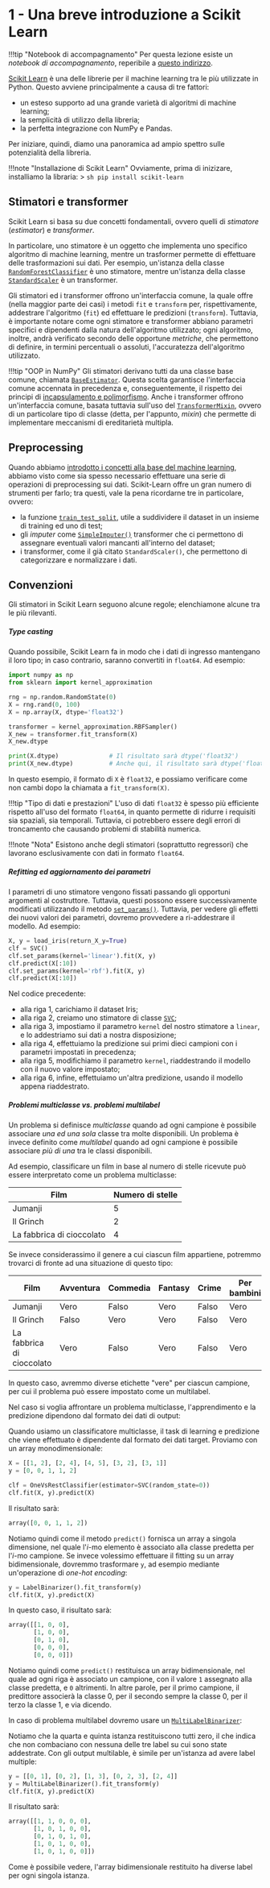 # 1 - Una breve introduzione a Scikit Learn

!!!tip "Notebook di accompagnamento"
	Per questa lezione esiste un *notebook di accompagnamento*, reperibile a [questo indirizzo](https://github.com/anhelus/pcs-exercises/blob/master/02_ml/01_intro.ipynb).

[Scikit Learn](https://scikit-learn.org/) è una delle librerie per il machine learning tra le più utilizzate in Python. Questo avviene principalmente a causa di tre fattori:

* un esteso supporto ad una grande varietà di algoritmi di machine learning;
* la semplicità di utilizzo della libreria;
* la perfetta integrazione con NumPy e Pandas.

Per iniziare, quindi, diamo una panoramica ad ampio spettro sulle potenzialità della libreria.

!!!note "Installazione di Scikit Learn"
    Ovviamente, prima di inizizare, installiamo la libraria:
    > ```sh
      pip install scikit-learn
      ```

## Stimatori e transformer

Scikit Learn si basa su due concetti fondamentali, ovvero quelli di *stimatore* (*estimator*) e *transformer*.

In particolare, uno stimatore è un oggetto che implementa uno specifico algoritmo di machine learning, mentre un trasformer permette di effettuare delle trasformazioni sui dati. Per esempio, un'istanza della classe [`RandomForestClassifier`](https://scikit-learn.org/stable/modules/generated/sklearn.ensemble.RandomForestClassifier.html) è uno stimatore, mentre un'istanza della classe [`StandardScaler`](http://scikit-learn.org/stable/modules/generated/sklearn.preprocessing.StandardScaler.html) è un transformer.

Gli stimatori ed i transformer offrono un'interfaccia comune, la quale offre (nella maggior parte dei casi) i metodi `fit` e `transform` per, rispettivamente, addestrare l'algoritmo (`fit`) ed effettuare le predizioni (`transform`). Tuttavia, è importante notare come ogni stimatore e transformer abbiano parametri specifici e dipendenti dalla natura dell'algoritmo utilizzato; ogni algoritmo, inoltre, andrà verificato secondo delle opportune *metriche*, che permettono di definire, in termini percentuali o assoluti, l'accuratezza dell'algoritmo utilizzato.

!!!tip "OOP in NumPy"
    Gli stimatori derivano tutti da una classe base comune, chiamata [`BaseEstimator`](https://scikit-learn.org/stable/modules/generated/sklearn.base.BaseEstimator.html). Questa scelta garantisce l'interfaccia comune accennata in precedenza e, conseguentemente, il rispetto dei principi di [incapsulamento e polimorfismo](../01_python/02_syntax/05_classes.md). Anche i transformer offrono un'interfaccia comune, basata tuttavia sull'uso del [`TransformerMixin`](https://scikit-learn.org/stable/modules/generated/sklearn.base.TransformerMixin.html), ovvero di un particolare tipo di classe (detta, per l'appunto, *mixin*) che permette di implementare meccanismi di ereditarietà multipla. 

## Preprocessing

Quando abbiamo [introdotto i concetti alla base del machine learning](../03_ml/03_data_prep.md), abbiamo visto come sia spesso necessario effettuare una serie di operazioni di preprocessing sui dati. Scikit-Learn offre un gran numero di strumenti per farlo; tra questi, vale la pena ricordarne tre in particolare, ovvero:

* la funzione [`train_test_split`](http://scikit-learn.org/stable/modules/generated/sklearn.model_selection.train_test_split.html), utile a suddividere il dataset in un insieme di training ed uno di test;
* gli *imputer* come [`SimpleImputer()`](https://scikit-learn.org/stable/modules/generated/sklearn.impute.SimpleImputer.html) transformer che ci permettono di assegnare eventuali valori mancanti all'interno del dataset;
* i transformer, come il già citato `StandardScaler()`, che permettono di categorizzare e normalizzare i dati.

## Convenzioni

Gli stimatori in Scikit Learn seguono alcune regole; elenchiamone alcune tra le più rilevanti.

##### Type casting

Quando possibile, Scikit Learn fa in modo che i dati di ingresso mantengano il loro tipo; in caso contrario, saranno convertiti in `float64`. Ad esempio:

```py
import numpy as np
from sklearn import kernel_approximation

rng = np.random.RandomState(0)
X = rng.rand(0, 100)
X = np.array(X, dtype='float32')

transformer = kernel_approximation.RBFSampler()
X_new = transformer.fit_transform(X)
X_new.dtype

print(X.dtype)              # Il risultato sarà dtype('float32')
print(X_new.dtype)          # Anche qui, il risultato sarà dtype('float32')
```

In questo esempio, il formato di `X` è `float32`, e possiamo verificare come non cambi dopo la chiamata a `fit_transform(X)`.

!!!tip "Tipo di dati e prestazioni"
    L'uso di dati `float32` è spesso più efficiente rispetto all'uso del formato `float64`, in quanto permette di ridurre i requisiti sia spaziali, sia temporali. Tuttavia, ci potrebbero essere degli errori di troncamento che causando problemi di stabilità numerica.

!!!note "Nota"
    Esistono anche degli stimatori (soprattutto regressori) che lavorano esclusivamente con dati in formato `float64`.

##### Refitting ed aggiornamento dei parametri

I parametri di uno stimatore vengono fissati passando gli opportuni argomenti al costruttore. Tuttavia, questi possono essere successivamente modificati utilizzando il metodo [`set_params()`](https://scikit-learn.org/stable/modules/generated/sklearn.base.BaseEstimator.html#sklearn.base.BaseEstimator.set_params). Tuttavia, per vedere gli effetti dei nuovi valori dei parametri, dovremo provvedere a ri-addestrare il modello. Ad esempio:

```py linenums="1"
X, y = load_iris(return_X_y=True)
clf = SVC()
clf.set_params(kernel='linear').fit(X, y)
clf.predict(X[:10])
clf.set_params(kernel='rbf').fit(X, y)
clf.predict(X[:10])
```

Nel codice precedente:

* alla riga 1, carichiamo il dataset Iris;
* alla riga 2, creiamo uno stimatore di classe [`SVC`](http://scikit-learn.org/stable/modules/generated/sklearn.svm.SVC.html);
* alla riga 3, impostiamo il parametro `kernel` del nostro stimatore a `linear`, e lo addestriamo sui dati a nostra disposizione;
* alla riga 4, effettuiamo la predizione sui primi dieci campioni con i parametri impostati in precedenza;
* alla riga 5, modifichiamo il parametro `kernel`, riaddestrando il modello con il nuovo valore impostato;
* alla riga 6, infine, effettuiamo un'altra predizione, usando il modello appena riaddestrato.

##### Problemi multiclasse vs. problemi multilabel

Un problema si definisce *multiclasse* quando ad ogni campione è possibile associare *una ed una sola* classe tra molte disponibili. Un problema è invece definito come *multilabel* quando ad ogni campione è possibile associare *più di una* tra le classi disponibili.

Ad esempio, classificare un film in base al numero di stelle ricevute può essere interpretato come un problema multiclasse:

| Film | Numero di stelle |
| ---- | ---------------- |
| Jumanji | 5 |
| Il Grinch | 2 |
| La fabbrica di cioccolato | 4 |

Se invece considerassimo il genere a cui ciascun film appartiene, potremmo trovarci di fronte ad una situazione di questo tipo:

| Film | Avventura | Commedia | Fantasy | Crime | Per bambini |
| ---- | --------- | -------- | ------- | ----- | ----------- |
| Jumanji | Vero | Falso | Vero | Falso | Vero |
| Il Grinch | Falso | Vero | Vero | Falso | Vero |
| La fabbrica di cioccolato | Vero | Falso | Vero | Falso | Vero |

In questo caso, avremmo diverse etichette "vere" per ciascun campione, per cui il problema può essere impostato come un multilabel.

Nel caso si voglia affrontare un problema multiclasse, l'apprendimento e la predizione dipendono dal formato dei dati di output:


Quando usiamo un classificatore multiclasse, il task di learning e predizione che viene effettuato è dipendente dal formato dei dati target. Proviamo con un array monodimensionale:

```py
X = [[1, 2], [2, 4], [4, 5], [3, 2], [3, 1]]
y = [0, 0, 1, 1, 2]

clf = OneVsRestClassifier(estimator=SVC(random_state=0))
clf.fit(X, y).predict(X)
```

Il risultato sarà:

```py
array([0, 0, 1, 1, 2])
```

Notiamo quindi come il metodo `predict()` fornisca un array a singola dimensione, nel quale l'$i$-mo elemento è associato alla classe predetta per l'$i$-mo campione. Se invece volessimo effettuare il fitting su un array bidimensionale, dovremmo trasformare `y`, ad esempio mediante un'operazione di *one-hot encoding*:

```py
y = LabelBinarizer().fit_transform(y)
clf.fit(X, y).predict(X)
```

In questo caso, il risultato sarà:

```py
array([[1, 0, 0],
       [1, 0, 0],
       [0, 1, 0],
       [0, 0, 0],
       [0, 0, 0]])
```

Notiamo quindi come `predict()` restituisca un array bidimensionale, nel quale ad ogni riga è associato un campione, con il valore `1` assegnato alla classe predetta, e `0` altrimenti. In altre parole, per il primo campione, il predittore associerà la classe $0$, per il secondo sempre la classe $0$, per il terzo la classe $1$, e via dicendo.

In caso di problema multilabel dovremo usare un [`MultiLabelBinarizer`](http://scikit-learn.org/stable/modules/generated/sklearn.preprocessing.MultiLabelBinarizer.html):

Notiamo che la quarta e quinta istanza restituiscono tutti zero, il che indica che non combaciano con nessuna delle tre label su cui sono state addestrate. Con gli output multilable, è simile per un'istanza ad avere label multiple:

```py
y = [[0, 1], [0, 2], [1, 3], [0, 2, 3], [2, 4]]
y = MultiLabelBinarizer().fit_transform(y)
clf.fit(X, y).predict(X)
```

Il risultato sarà:

```py
array([[1, 1, 0, 0, 0],
       [1, 0, 1, 0, 0],
       [0, 1, 0, 1, 0],
       [1, 0, 1, 0, 0],
       [1, 0, 1, 0, 0]])
```

Come è possibile vedere, l'array bidimensionale restituito ha diverse label per ogni singola istanza.

